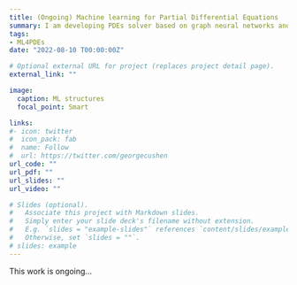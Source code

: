 ```yaml
---
title: (Ongoing) Machine learning for Partial Differential Equations
summary: I am developing PDEs solver based on graph neural networks and finite element methods 
tags:
- ML4PDEs
date: "2022-08-10 T00:00:00Z"

# Optional external URL for project (replaces project detail page).
external_link: ""

image:
  caption: ML structures
  focal_point: Smart

links:
#- icon: twitter
#  icon_pack: fab
#  name: Follow
#  url: https://twitter.com/georgecushen
url_code: ""
url_pdf: ""
url_slides: ""
url_video: ""

# Slides (optional).
#   Associate this project with Markdown slides.
#   Simply enter your slide deck's filename without extension.
#   E.g. `slides = "example-slides"` references `content/slides/example-slides.md`.
#   Otherwise, set `slides = ""`.
# slides: example
---
```

 
This work is ongoing...

